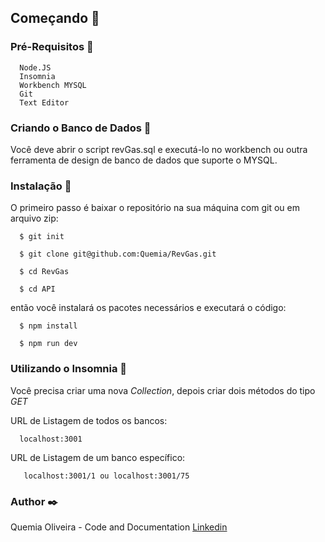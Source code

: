 ## Começando :rocket:


### Pré-Requisitos :page_with_curl:

```shell
  Node.JS
  Insomnia
  Workbench MYSQL
  Git
  Text Editor
```

### Criando o Banco de Dados :hammer:

  Você deve abrir o script revGas.sql e executá-lo no workbench ou outra ferramenta de design de banco de dados que suporte o MYSQL.


### Instalação :wrench:

O primeiro passo é baixar o repositório na sua máquina com git ou em arquivo zip:

```shell
  $ git init

  $ git clone git@github.com:Quemia/RevGas.git

  $ cd RevGas

  $ cd API
```

então você instalará os pacotes necessários e executará o código:

```shell
  $ npm install

  $ npm run dev
```

### Utilizando o Insomnia :paperclip:

Você precisa criar uma nova *Collection*, depois criar dois métodos do tipo *GET*

URL de Listagem de todos os bancos:

```shell
  localhost:3001
```
URL de Listagem de um banco específico:

```shell
   localhost:3001/1 ou localhost:3001/75
```

### Author :black_nib:
Quemia Oliveira - Code and Documentation [Linkedin](https://www.linkedin.com/in/quemia-caroline-alves-de-oliveira-635042209/)
